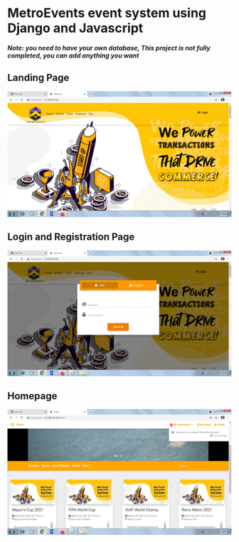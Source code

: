 # MetroEvents event system using Django and Javascript

***Note: you need to have your own database, This project is not fully completed, you can add anything you want***

## Landing Page
![alt text](https://raw.githubusercontent.com/kaizerxcx/MetroEvents/main/Landing%20Page.png?token=AQFWOUUZ34TZQZ64JWMYT3LAM4J2Q)

## Login and Registration Page
![alt text](https://raw.githubusercontent.com/kaizerxcx/MetroEvents/main/LoginAndRegistration.png?token=AQFWOUT2K6THKIWTODGI2P3AM4J7M)

## Homepage
![alt text](https://raw.githubusercontent.com/kaizerxcx/MetroEvents/main/Homepage.png?token=AQFWOUVXX4GP3S3ITGNZ2KTAM4KFA)


